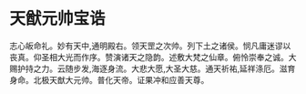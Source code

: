 # 天猷元帅宝诰

志心皈命礼。妙有天中,通明殿右。领天罡之次帅。列下土之诸侯。悯凡庸迷谬以丧真。仰圣相大光而作序。赞演诸天之隐韵。述敷大梵之仙章。俯怜崇奉之诚。大赐护持之力。云随步发,海逐身流。大悲大愿,大圣大慈。通天祈祐,延祥涤厄。滋育身命。北极天猷大元帅。普化天帝。证果冲和应善天尊。
